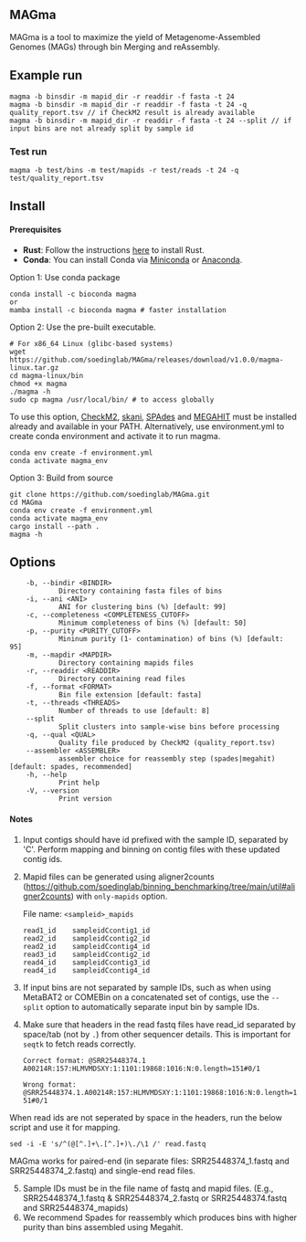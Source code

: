 ## MAGma
MAGma is a tool to maximize the yield of Metagenome-Assembled Genomes (MAGs) through bin Merging and reAssembly.

## Example run

    magma -b binsdir -m mapid_dir -r readdir -f fasta -t 24
    magma -b binsdir -m mapid_dir -r readdir -f fasta -t 24 -q quality_report.tsv // if CheckM2 result is already available
    magma -b binsdir -m mapid_dir -r readdir -f fasta -t 24 --split // if input bins are not already split by sample id 

### Test run
    magma -b test/bins -m test/mapids -r test/reads -t 24 -q test/quality_report.tsv

## Install
#### Prerequisites

- **Rust**: Follow the instructions [here](https://www.rust-lang.org/tools/install) to install Rust.
- **Conda**: You can install Conda via [Miniconda](https://docs.conda.io/en/latest/miniconda.html) or [Anaconda](https://www.anaconda.com/products/distribution).

Option 1: Use conda package

    conda install -c bioconda magma
    or
    mamba install -c bioconda magma # faster installation

Option 2: Use the pre-built executable.

    # For x86_64 Linux (glibc-based systems)
    wget https://github.com/soedinglab/MAGma/releases/download/v1.0.0/magma-linux.tar.gz
    cd magma-linux/bin
    chmod +x magma
    ./magma -h
    sudo cp magma /usr/local/bin/ # to access globally

To use this option, [CheckM2](https://github.com/chklovski/CheckM2), [skani](https://github.com/bluenote-1577/skani), [SPAdes](https://github.com/ablab/spades) and [MEGAHIT](https://github.com/voutcn/megahit) must be installed already and available in your PATH. Alternatively, use environment.yml to create conda environment and activate it to run magma.

    conda env create -f environment.yml
    conda activate magma_env

Option 3: Build from source

    git clone https://github.com/soedinglab/MAGma.git
    cd MAGma
    conda env create -f environment.yml
    conda activate magma_env
    cargo install --path .
    magma -h


## Options
        -b, --bindir <BINDIR>
                Directory containing fasta files of bins
        -i, --ani <ANI>
                ANI for clustering bins (%) [default: 99]
        -c, --completeness <COMPLETENESS_CUTOFF>
                Minimum completeness of bins (%) [default: 50]
        -p, --purity <PURITY_CUTOFF>
                Mininum purity (1- contamination) of bins (%) [default: 95]
        -m, --mapdir <MAPDIR>
                Directory containing mapids files
        -r, --readdir <READDIR>
                Directory containing read files
        -f, --format <FORMAT>
                Bin file extension [default: fasta]
        -t, --threads <THREADS>
                Number of threads to use [default: 8]
        --split
                Split clusters into sample-wise bins before processing
        -q, --qual <QUAL>
                Quality file produced by CheckM2 (quality_report.tsv)
        --assembler <ASSEMBLER>
                assembler choice for reassembly step (spades|megahit) [default: spades, recommended]
        -h, --help
                Print help
        -V, --version
                Print version


#### Notes
1. Input contigs should have id prefixed with the sample ID, separated by 'C'. Perform mapping and binning on contig files with these updated contig ids.
2. Mapid files can be generated using aligner2counts (https://github.com/soedinglab/binning_benchmarking/tree/main/util#aligner2counts) with `only-mapids` option.

    File name: `<sampleid>_mapids`
    ```
    read1_id    sampleidCcontig1_id
    read2_id    sampleidCcontig2_id
    read2_id    sampleidCcontig4_id
    read3_id    sampleidCcontig2_id
    read4_id    sampleidCcontig3_id
    read4_id    sampleidCcontig4_id
    ```

3. If input bins are not separated by sample IDs, such as when using MetaBAT2 or COMEBin on a concatenated set of contigs, use the `--split` option to automatically separate input bin by sample IDs.
4. Make sure that headers in the read fastq files have read_id separated by space/tab (not by `.`) from other sequencer details. This is important for `seqtk` to fetch reads correctly.

    `Correct format: @SRR25448374.1 A00214R:157:HLMVMDSXY:1:1101:19868:1016:N:0.length=151#0/1`

    `Wrong format: @SRR25448374.1.A00214R:157:HLMVMDSXY:1:1101:19868:1016:N:0.length=151#0/1`

When read ids are not seperated by space in the headers, run the below script and use it for mapping.
 
    sed -i -E 's/^(@[^.]+\.[^.]+)\./\1 /' read.fastq

MAGma works for paired-end (in separate files: SRR25448374_1.fastq and SRR25448374_2.fastq) and single-end read files.

5. Sample IDs must be in the file name of fastq and mapid files. (E.g., SRR25448374_1.fastq & SRR25448374_2.fastq or SRR25448374.fastq and SRR25448374_mapids)
6. We recommend Spades for reassembly which produces bins with higher purity than bins assembled using Megahit.
